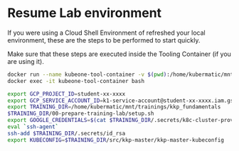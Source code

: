 # Resume Lab environment

If you were using a Cloud Shell Environment of refreshed your local environment, these are the steps to be performed
to start quickly.

Make sure that these steps are executed inside the Tooling Container (if you are using it).

```bash
docker run --name kubeone-tool-container -v $(pwd):/home/kubermatic/mnt -t -d quay.io/kubermatic-labs/kubeone-tooling:1.2.3
docker exec -it kubeone-tool-container bash
```

```bash
export GCP_PROJECT_ID=student-xx-xxxx
export GCP_SERVICE_ACCOUNT_ID=k1-service-account@student-xx-xxxx.iam.gserviceaccount.com
export TRAINING_DIR=/home/kubermatic/mnt/trainings/kkp_fundamentals
$TRAINING_DIR/00-prepare-training-lab/setup.sh
export GOOGLE_CREDENTIALS=$(cat $TRAINING_DIR/.secrets/k8c-cluster-provisioner-sa-key.json)
eval `ssh-agent`
ssh-add $TRAINING_DIR/.secrets/id_rsa
export KUBECONFIG=$TRAINING_DIR/src/kkp-master/kkp-master-kubeconfig
```